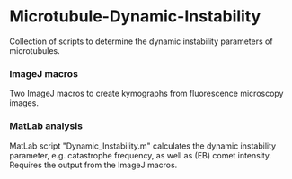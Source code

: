 # Microtubule-Dynamic-Instability
 
Collection of scripts to determine the dynamic instability parameters of microtubules. 

### ImageJ macros
Two ImageJ macros to create kymographs from fluorescence microscopy images. 

### MatLab analysis
MatLab script "Dynamic_Instability.m" calculates the dynamic instability parameter, e.g. catastrophe frequency, as well as (EB) comet intensity. Requires the output from the ImageJ macros.
